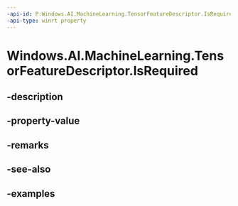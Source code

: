 ```yaml
---
-api-id: P:Windows.AI.MachineLearning.TensorFeatureDescriptor.IsRequired
-api-type: winrt property
---
```


<!-- Property syntax.
public bool IsRequired { get; }
-->

# Windows.AI.MachineLearning.TensorFeatureDescriptor.IsRequired

## -description

## -property-value

## -remarks

## -see-also

## -examples

